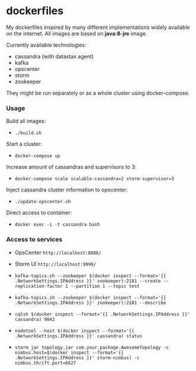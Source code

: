 dockerfiles
===========

My dockerfiles inspired by many different implementations widely available on the internet.
All images are based on **java:8-jre** image.

Currently available technologies:
* cassandra (with datastax agent)
* kafka
* opscenter
* storm
* zookeeper

They might be run separately or as a whole cluster using docker-compose.

### Usage

Build all images:

* ```./build.sh```

Start a cluster:

* ```docker-compose up```

Increase amount of cassandras and supervisors to 3:

* ```docker-compose scale scalable-cassandra=2 storm-supervisor=3```

Inject cassandra cluster information to opscenter:

* ```./update-opscenter.sh```

Direct access to container:

* ```docker exec -i -t cassandra bash```

### Access to services

* OpsCenter ```http://localhost:8888/```

* Storm UI ```http://localhost:9999/```

* ```kafka-topics.sh --zookeeper $(docker inspect --format='{{ .NetworkSettings.IPAddress }}' zookeeper):2181 --create --replication-factor 1 --partition 1 --topic test```

* ```kafka-topics.sh --zookeeper $(docker inspect --format='{{ .NetworkSettings.IPAddress }}' zookeeper):2181 --describe```

* ```cqlsh $(docker inspect --format='{{ .NetworkSettings.IPAddress }}' cassandra) 9042```

* ```nodetool --host $(docker inspect --format='{{ .NetworkSettings.IPAddress }}' cassandra) status```

* ```storm jar topology.jar com.your.package.AwesomeTopology -c nimbus.host=$(docker inspect --format='{{ .NetworkSettings.IPAddress }}' storm-nimbus) -c nimbus.thrift.port=6627```

